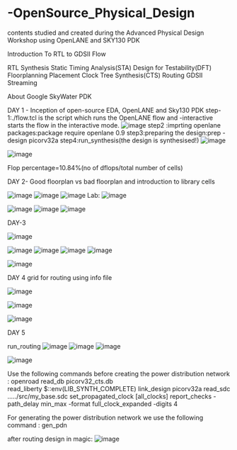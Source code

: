 # -OpenSource_Physical_Design
contents studied and created during the Advanced Physical Design Workshop using OpenLANE and SKY130 PDK

Introduction To RTL to GDSII Flow

RTL Synthesis
Static Timing Analysis(STA)
Design for Testability(DFT)
Floorplanning
Placement
Clock Tree Synthesis(CTS)
Routing
GDSII Streaming


About Google SkyWater PDK

DAY 1 - Inception of open-source EDA, OpenLANE and Sky130 PDK
step-1:./flow.tcl is the script which runs the OpenLANE flow and -interactive starts the flow in the interactive mode. 
![image](https://user-images.githubusercontent.com/93296554/183036477-9219a889-10ad-4cf0-b04c-30626fde92a9.png)
step2 :imprting openlane packages:package require openlane 0.9
step3:preparing the design:prep -design picorv32a
step4:run_synthesis(the design is synthesised!)
![image](https://user-images.githubusercontent.com/93296554/183043895-e6437db4-f2d1-4885-af0d-4bdd7d907f5d.png)


![image](https://user-images.githubusercontent.com/93296554/183045846-e2e93650-a109-4a27-9664-d6f4f90ec7eb.png)

Flop percentage=10.84%(no of dflops/total number of cells)

DAY 2- Good floorplan vs bad floorplan and introduction to library cells

![image](https://user-images.githubusercontent.com/93296554/183027044-85a85d29-1397-42a8-8e89-fbf258de59a5.png)
![image](https://user-images.githubusercontent.com/93296554/183028188-206fd7bf-4734-4339-98f9-8e1f1fc47831.png)
![image](https://user-images.githubusercontent.com/93296554/183028919-5b035f1a-75e3-4761-bbe6-956070978488.png)
Lab:
![image](https://user-images.githubusercontent.com/93296554/183049382-6dabe73e-ddd5-405d-b903-31e4eb3f756f.png)

![image](https://user-images.githubusercontent.com/93296554/183049231-3a62c68c-7121-49a4-a330-b97378459806.png)
![image](https://user-images.githubusercontent.com/93296554/183049859-cb717a38-c28e-4a4d-a077-46d496cbbf01.png)
![image](https://user-images.githubusercontent.com/93296554/183291764-db966abb-17e5-44c4-baac-adfed294c525.png)





DAY-3

![image](https://user-images.githubusercontent.com/93296554/183249821-f9be73d9-7f8d-4fdf-831b-3ddc8497d218.png)

![image](https://user-images.githubusercontent.com/93296554/183250317-8875eeac-065b-470a-b804-e2173031f333.png)
![image](https://user-images.githubusercontent.com/93296554/183250478-874174f7-06e5-4d57-b5f1-cab4de905c1d.png)
![image](https://user-images.githubusercontent.com/93296554/183251138-f09f97fd-f0ba-4a2d-a5c2-14e422efe97a.png)
![image](https://user-images.githubusercontent.com/93296554/183256363-528a8086-8519-4ce4-a9b6-78da772e8600.png)


![image](https://user-images.githubusercontent.com/93296554/183291873-fd1047dd-b0fe-40a1-bf72-f5ff73338c45.png)



DAY 4
grid for routing using info file


![image](https://user-images.githubusercontent.com/93296554/183281052-fc4b1ed6-ad98-4369-a534-8bdf704139ad.png)


![image](https://user-images.githubusercontent.com/93296554/183291930-4a68474e-8b38-4abf-9b11-140d22ef6160.png)

![image](https://user-images.githubusercontent.com/93296554/183292049-023c6d7c-db4a-483a-9ec7-ee908b6feade.png)

DAY 5

run_routing
![image](https://user-images.githubusercontent.com/93296554/183292114-4ac1f7fb-b950-4952-9062-0a8a0b14821d.png)
![image](https://user-images.githubusercontent.com/93296554/183292171-c04916dd-380c-4680-90de-cb1e9782cf09.png)
![image](https://user-images.githubusercontent.com/93296554/183292197-3277da3d-dae6-492e-b6fc-c18343461c68.png)




![image](https://user-images.githubusercontent.com/93296554/183291977-fcbb0418-96c9-464b-9c79-a31230033bc3.png)

Use the following commands before creating the power distribution network :
 openroad
 read_db picorv32_cts.db  
 read_liberty $::env(LIB_SYNTH_COMPLETE) 
 link_design picorv32a
 read_sdc ...../src/my_base.sdc
 set_propagated_clock [all_clocks]
 report_checks -path_delay min_max -format full_clock_expanded -digits 4
 
For generating the power distribution network we use the following command :
gen_pdn

after routing design in magic:
![image](https://user-images.githubusercontent.com/93296554/183292309-0f415fe5-9ec7-46cc-9c20-a9fb7be27a00.png)







